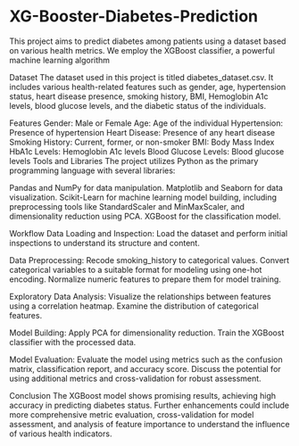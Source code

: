 # XG-Booster-Diabetes-Prediction
This project aims to predict diabetes among patients using a dataset based on various health metrics. We employ the XGBoost classifier, a powerful machine learning algorithm

Dataset
The dataset used in this project is titled diabetes_dataset.csv. It includes various health-related features such as gender, age, hypertension status, heart disease presence, smoking history, BMI, Hemoglobin A1c levels, blood glucose levels, and the diabetic status of the individuals.

Features
Gender: Male or Female
Age: Age of the individual
Hypertension: Presence of hypertension
Heart Disease: Presence of any heart disease
Smoking History: Current, former, or non-smoker
BMI: Body Mass Index
HbA1c Levels: Hemoglobin A1c levels
Blood Glucose Levels: Blood glucose levels
Tools and Libraries
The project utilizes Python as the primary programming language with several libraries:

Pandas and NumPy for data manipulation.
Matplotlib and Seaborn for data visualization.
Scikit-Learn for machine learning model building, including preprocessing tools like StandardScaler and MinMaxScaler, and dimensionality reduction using PCA.
XGBoost for the classification model.

Workflow
Data Loading and Inspection: Load the dataset and perform initial inspections to understand its structure and content.

Data Preprocessing:
Recode smoking_history to categorical values.
Convert categorical variables to a suitable format for modeling using one-hot encoding.
Normalize numeric features to prepare them for model training.

Exploratory Data Analysis:
Visualize the relationships between features using a correlation heatmap.
Examine the distribution of categorical features.

Model Building:
Apply PCA for dimensionality reduction.
Train the XGBoost classifier with the processed data.

Model Evaluation:
Evaluate the model using metrics such as the confusion matrix, classification report, and accuracy score.
Discuss the potential for using additional metrics and cross-validation for robust assessment.

Conclusion
The XGBoost model shows promising results, achieving high accuracy in predicting diabetes status. Further enhancements could include more comprehensive metric evaluation, cross-validation for model assessment, and analysis of feature importance to understand the influence of various health indicators.
